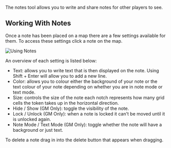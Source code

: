 The notes tool allows you to write and share notes for other players to see.

## Working With Notes

Once a note has been placed on a map there are a few settings available for them. To access these settings click a note on the map.

![Using Notes](usingNotes)

An overview of each setting is listed below:

- Text: allows you to write text that is then displayed on the note. Using Shift + Enter will allow you to add a new line.
- Color: allows you to colour either the background of your note or the text colour of your note depending on whether you are in note mode or text mode.
- Size: controls the size of the note each notch represents how many grid cells the token takes up in the horizontal direction.
- Hide / Show (GM Only): toggle the visibility of the note.
- Lock / Unlock (GM Only): when a note is locked it can't be moved until it is unlocked again.
- Note Mode / Text Mode (GM Only): toggle whether the note will have a background or just text.

To delete a note drag in into the delete button that appears when dragging.
